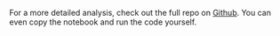 For a more detailed analysis, check out the full repo on [Github](https://github.com/luke-lite/Box-Office-Analysis/). You can even copy the notebook and run the code yourself.
